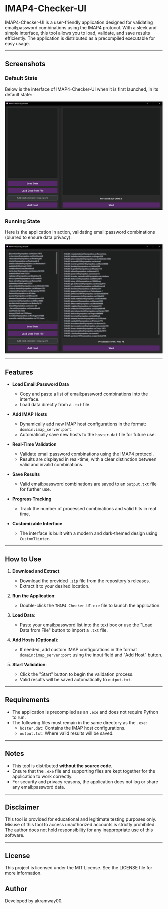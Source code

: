 # IMAP4-Checker-UI

IMAP4-Checker-UI is a user-friendly application designed for validating email:password combinations using the IMAP4 protocol. With a sleek and simple interface, this tool allows you to load, validate, and save results efficiently. The application is distributed as a precompiled executable for easy usage.

---

## Screenshots

### Default State
Below is the interface of IMAP4-Checker-UI when it is first launched, in its default state:

![Default State](start.png)

### Running State
Here is the application in action, validating email:password combinations (blurred to ensure data privacy):

![Running State](process.png)

---

## Features

- **Load Email:Password Data**
  - Copy and paste a list of email:password combinations into the interface.
  - Load data directly from a `.txt` file.

- **Add IMAP Hosts**
  - Dynamically add new IMAP host configurations in the format: `domain:imap_server:port`.
  - Automatically save new hosts to the `hoster.dat` file for future use.

- **Real-Time Validation**
  - Validate email:password combinations using the IMAP4 protocol.
  - Results are displayed in real-time, with a clear distinction between valid and invalid combinations.

- **Save Results**
  - Valid email:password combinations are saved to an `output.txt` file for further use.

- **Progress Tracking**
  - Track the number of processed combinations and valid hits in real time.

- **Customizable Interface**
  - The interface is built with a modern and dark-themed design using `CustomTkinter`.

---

## How to Use

1. **Download and Extract**:
   - Download the provided `.zip` file from the repository's releases.
   - Extract it to your desired location.

2. **Run the Application**:
   - Double-click the `IMAP4-Checker-UI.exe` file to launch the application.

3. **Load Data**:
   - Paste your email:password list into the text box or use the "Load Data from File" button to import a `.txt` file.

4. **Add Hosts (Optional)**:
   - If needed, add custom IMAP configurations in the format `domain:imap_server:port` using the input field and "Add Host" button.

5. **Start Validation**:
   - Click the "Start" button to begin the validation process.
   - Valid results will be saved automatically to `output.txt`.

---

## Requirements

- The application is precompiled as an `.exe` and does not require Python to run.
- The following files must remain in the same directory as the `.exe`:
  - `hoster.dat`: Contains the IMAP host configurations.
  - `output.txt`: Where valid results will be saved.

---

## Notes

- This tool is distributed **without the source code**.
- Ensure that the `.exe` file and supporting files are kept together for the application to work correctly.
- For security and privacy reasons, the application does not log or share any email:password data.

---

## Disclaimer

This tool is provided for educational and legitimate testing purposes only. Misuse of this tool to access unauthorized accounts is strictly prohibited. The author does not hold responsibility for any inappropriate use of this software.

---

## License

This project is licensed under the MIT License. See the LICENSE file for more information.

## Author

Developed by akramway00.
